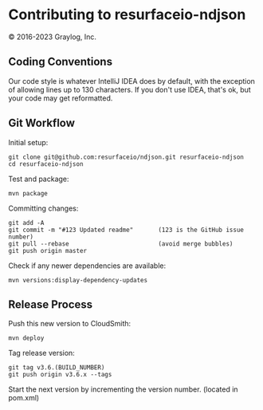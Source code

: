 # Contributing to resurfaceio-ndjson
&copy; 2016-2023 Graylog, Inc.

## Coding Conventions

Our code style is whatever IntelliJ IDEA does by default, with the exception of allowing lines up to 130 characters.
If you don't use IDEA, that's ok, but your code may get reformatted.

## Git Workflow

Initial setup:

```
git clone git@github.com:resurfaceio/ndjson.git resurfaceio-ndjson
cd resurfaceio-ndjson
```

Test and package:

```
mvn package
```

Committing changes:

```
git add -A
git commit -m "#123 Updated readme"       (123 is the GitHub issue number)
git pull --rebase                         (avoid merge bubbles)
git push origin master
```

Check if any newer dependencies are available:

```
mvn versions:display-dependency-updates
```

## Release Process

Push this new version to CloudSmith:

```
mvn deploy
```

Tag release version:

```
git tag v3.6.(BUILD_NUMBER)
git push origin v3.6.x --tags
```

Start the next version by incrementing the version number. (located in pom.xml)
